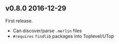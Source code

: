 v0.8.0 2016-12-29
-----------------

First release.

* Can discover/parse `.merlin` files
* `#requires` `findlib` packages into Toplevel/UTop
